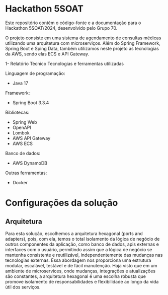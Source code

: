# Hackathon 5SOAT

Este repositório contém o código-fonte e a documentação para o Hackathon 5SOAT/2024, desenvolvido pelo Grupo 70.

O projeto consiste em uma sistema de agendamento de consultas médicas utilizando uma arquitetura com microserviços. Além do Spring Framework, Spring Boot e Sping Data, também utilizamos neste projeto as tecnologias da AWS, sendo elas ECS e API Gateway.

1- Relatório Técnico
Tecnologias e ferramentas utilizadas

Linguagem de programação:

- Java 17

Framework:

- Spring Boot 3.3.4

Bibliotecas:

- Spring Web
- OpenAPI
- Lombok
- AWS API Gateway
- AWS ECS

Banco de dados:

- AWS DynamoDB

Outras ferramentas:

- Docker

# Configurações da solução

## Arquitetura

Para esta solução, escolhemos a arquitetura hexagonal (ports and adapters), pois, com ela, temos o total isolamento da lógica de negócio de outros componentes da aplicação, como banco de dados, apis externas e interfaces com o usuário, permitindo assim que a lógica de negócio se mantenha consistente e reutilizável, independentemente das mudanças nas tecnologias externas.
Essa abordagem nos proporciona uma estrutura modular, escalável, testável e de fácil manutenção. Haja visto que em um ambiente de microservices, onde mudanças, integrações e atualizações são constantes, a arquitetura hexagonal é uma escolha robusta que promove isolamento de responsabilidades e flexibilidade ao longo da vida útil dos serviços.
